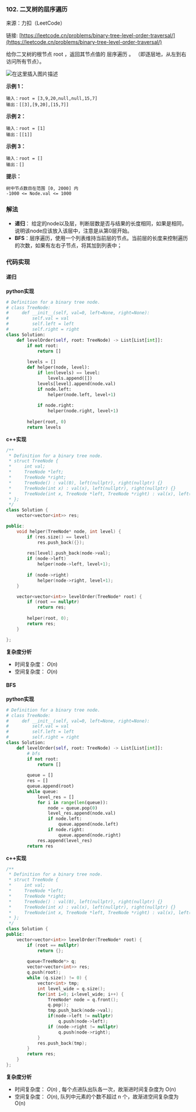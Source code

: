  ### 102. 二叉树的层序遍历
来源：力扣（LeetCode）

链接: [https://leetcode.cn/problems/binary-tree-level-order-traversal/](https://leetcode.cn/problems/binary-tree-level-order-traversal/)


给你二叉树的根节点 root ，返回其节点值的 层序遍历 。 （即逐层地，从左到右访问所有节点）。

 ![在这里插入图片描述](https://img-blog.csdnimg.cn/7a027faf1e344e898170565e2925590e.png)


**示例 1：**
```
输入：root = [3,9,20,null,null,15,7]
输出：[[3],[9,20],[15,7]]
```

**示例 2：**
```
输入：root = [1]
输出：[[1]]
```

**示例 3：**
```
输入：root = []
输出：[]
```

**提示：**
```
树中节点数目在范围 [0, 2000] 内
-1000 <= Node.val <= 1000
```


### 解法
* **递归**： 给定的node以及层，判断层数是否与结果的长度相同，如果是相同，说明该node应该放入该层中，注意是从第0层开始。
*  **BFS**：层序遍历，使用一个列表维持当前层的节点。当前层的长度来控制遍历的次数，如果有左右子节点，将其加到列表中；


### 代码实现
#### 递归
**python实现**
```python
# Definition for a binary tree node.
# class TreeNode:
#     def __init__(self, val=0, left=None, right=None):
#         self.val = val
#         self.left = left
#         self.right = right
class Solution:
    def levelOrder(self, root: TreeNode) -> List[List[int]]:
        if not root:
            return []
        
        levels = []
        def helper(node, level):
            if len(levels) == level:
                levels.append([])
            levels[level].append(node.val)
            if node.left:
                helper(node.left, level+1)
            
            if node.right:
                helper(node.right, level+1)
        
        helper(root, 0)
        return levels
```

**c++实现**
```cpp
/**
 * Definition for a binary tree node.
 * struct TreeNode {
 *     int val;
 *     TreeNode *left;
 *     TreeNode *right;
 *     TreeNode() : val(0), left(nullptr), right(nullptr) {}
 *     TreeNode(int x) : val(x), left(nullptr), right(nullptr) {}
 *     TreeNode(int x, TreeNode *left, TreeNode *right) : val(x), left(left), right(right) {}
 * };
 */
class Solution {
    vector<vector<int>> res;

public:
    void helper(TreeNode* node, int level) {
        if (res.size() == level)
            res.push_back({});
        
        res[level].push_back(node->val);
        if (node->left)
            helper(node->left, level+1);
        
        if (node->right)
            helper(node->right, level+1);
    }

    vector<vector<int>> levelOrder(TreeNode* root) {
        if (root == nullptr)
            return res;
        
        helper(root, 0);
        return res;
    }

};
```

**复杂度分析**
* 时间复杂度： $O(n)$ 
* 空间复杂度： $O(n)$ 

#### BFS
**python实现**
```python
# Definition for a binary tree node.
# class TreeNode:
#     def __init__(self, val=0, left=None, right=None):
#         self.val = val
#         self.left = left
#         self.right = right
class Solution:
    def levelOrder(self, root: TreeNode) -> List[List[int]]:
        # bfs
        if not root:
            return []
        
        queue = []
        res = []
        queue.append(root)
        while queue:
            level_res = []
            for i in range(len(queue)):
                node = queue.pop(0)
                level_res.append(node.val)
                if node.left:
                    queue.append(node.left)
                if node.right:
                    queue.append(node.right)
            res.append(level_res)
        return res
```


**c++实现**
```cpp
/**
 * Definition for a binary tree node.
 * struct TreeNode {
 *     int val;
 *     TreeNode *left;
 *     TreeNode *right;
 *     TreeNode() : val(0), left(nullptr), right(nullptr) {}
 *     TreeNode(int x) : val(x), left(nullptr), right(nullptr) {}
 *     TreeNode(int x, TreeNode *left, TreeNode *right) : val(x), left(left), right(right) {}
 * };
 */
class Solution {
public:
    vector<vector<int>> levelOrder(TreeNode* root) {
        if (root == nullptr)
            return {};
        
        queue<TreeNode*> q;
        vector<vector<int>> res;
        q.push(root);
        while (q.size() != 0) {
            vector<int> tmp;
            int level_wide = q.size();
            for(int i=0; i<level_wide; i++) {
                TreeNode* node = q.front();
                q.pop();
                tmp.push_back(node->val);
                if(node->left != nullptr)
                    q.push(node->left);
                if (node->right != nullptr)
                    q.push(node->right);
            }
            res.push_back(tmp);
        }
        return res;
    }
};
```


**复杂度分析**
* 时间复杂度： $O(n)$ , 每个点进队出队各一次，故渐进时间复杂度为 O(n)
* 空间复杂度： $O(n)$,  队列中元素的个数不超过 n 个，故渐进空间复杂度为 O(n)